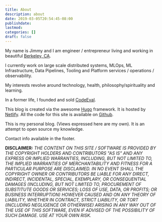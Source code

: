 ```yaml
---
title: About
description: about
date: 2019-03-05T20:54:45-08:00
publishdate: 
lastmod: 
categories: []
draft: false
---
```

My name is Jimmy and I am engineer / entrepreneur living and working in beautiful [Berkeley, CA](https://en.wikipedia.org/wiki/Berkeley,_California).

I currently work on large scale distributed systems, MLOps, ML Infrastructure, Data Pipelines, Tooling and Platform services / operations / observability. 

My interests revolve around technology, health, philosophy/spirituality and learning.

In a former life, I founded and sold [CodeEval](https://techcrunch.com/2012/08/02/hirevue-acquires-codeeval-a-programmer-evaluation-tool-for-recruiters/).

This blog is created via the awesome [Hugo](https://gohugo.io/) framework. It is hosted by [Netlify](https://www.netlify.com/). All the code for this site is available on [Github](https://github.com/jimmyislive/blog).

This is my personal blog. (Views expressed here are my own). It is an attempt to open source my knowledge.  
  
Contact info available in the footer.

**DISCLAIMER:** *THE CONTENT ON THIS SITE / SOFTWARE IS PROVIDED BY THE COPYRIGHT HOLDERS AND CONTRIBUTORS "AS IS" AND ANY EXPRESS OR IMPLIED WARRANTIES, INCLUDING, BUT NOT LIMITED TO, THE IMPLIED WARRANTIES OF MERCHANTABILITY AND FITNESS FOR A PARTICULAR PURPOSE ARE DISCLAIMED. IN NO EVENT SHALL THE COPYRIGHT OWNER OR CONTRIBUTORS BE LIABLE FOR ANY DIRECT, INDIRECT, INCIDENTAL, SPECIAL, EXEMPLARY, OR CONSEQUENTIAL DAMAGES (INCLUDING, BUT NOT LIMITED TO, PROCUREMENT OF SUBSTITUTE GOODS OR SERVICES; LOSS OF USE, DATA, OR PROFITS; OR BUSINESS INTERRUPTION) HOWEVER CAUSED AND ON ANY THEORY OF LIABILITY, WHETHER IN CONTRACT, STRICT LIABILITY, OR TORT (INCLUDING NEGLIGENCE OR OTHERWISE) ARISING IN ANY WAY OUT OF THE USE OF THIS SOFTWARE, EVEN IF ADVISED OF THE POSSIBILITY OF SUCH DAMAGE. USE AT YOUR OWN RISK.*
